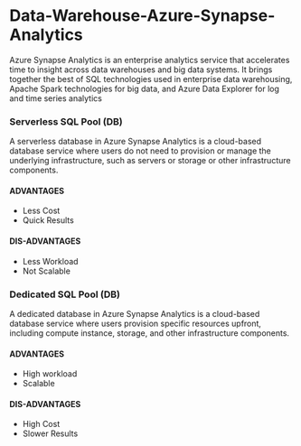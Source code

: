 # Data-Warehouse-Azure-Synapse-Analytics
Azure Synapse Analytics is an enterprise analytics service that accelerates time to insight across data warehouses and big data systems. It brings together the best of SQL technologies used in enterprise data warehousing, Apache Spark technologies for big data, and Azure Data Explorer for log and time series analytics
### Serverless SQL Pool (DB)
A serverless database in Azure Synapse Analytics is a cloud-based database service where users do not need to provision or manage the underlying infrastructure, such as servers or storage or other infrastructure components.

#### **ADVANTAGES**
- Less Cost
- Quick Results
#### **DIS-ADVANTAGES**
- Less Workload
- Not Scalable
### Dedicated SQL Pool (DB)
A dedicated database in Azure Synapse Analytics is a cloud-based database service where users provision specific resources upfront, including compute instance, storage, and other infrastructure components.

#### **ADVANTAGES**
- High workload
- Scalable
#### **DIS-ADVANTAGES**
- High Cost
- Slower Results
